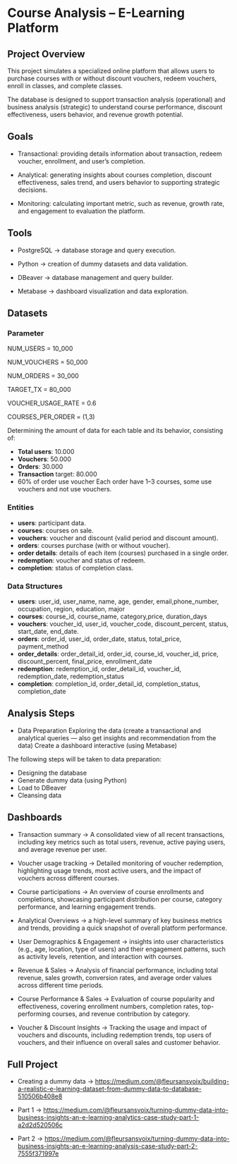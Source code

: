 # Course Analysis – E-Learning Platform

## Project Overview
This project simulates a specialized online platform that allows users to purchase courses with or without discount vouchers, redeem vouchers, enroll in classes, and complete classes.

The database is designed to support transaction analysis (operational) and business analysis (strategic) to understand course performance, discount effectiveness, users behavior, and revenue growth potential.

## Goals
- Transactional: providing details information about transaction, redeem voucher, enrollment, and user’s completion.
  
- Analytical: generating insights about courses completion, discount effectiveness, sales trend, and users behavior to supporting strategic decisions.
  
- Monitoring: calculating important metric, such as revenue, growth rate, and engagement to evaluation the platform.

## Tools
- PostgreSQL → database storage and query execution.
  
- Python → creation of dummy datasets and data validation.
  
- DBeaver → database management and query builder.
  
- Metabase → dashboard visualization and data exploration.

## Datasets
### Parameter

NUM_USERS = 10_000

NUM_VOUCHERS = 50_000

NUM_ORDERS = 30_000

TARGET_TX = 80_000

VOUCHER_USAGE_RATE = 0.6

COURSES_PER_ORDER = (1,3)

Determining the amount of data for each table and its behavior, consisting of:
- **Total users**: 10.000
- **Vouchers**: 50.000
- **Orders**: 30.000
- **Transaction** target: 80.000
- 60% of order use voucher
Each order have 1–3 courses, some use vouchers and not use vouchers.

### Entities
- **users**: participant data.
- **courses**: courses on sale.
- **vouchers**: voucher and discount (valid period and discount amount).
- **orders**: courses purchase (with or without voucher).
- **order details**: details of each item (courses) purchased in a single order.
- **redemption**: voucher and status of redeem.
- **completion**: status of completion class.

### Data Structures
- **users**: user_id, user_name, name, age, gender, email,phone_number, occupation, region, education, major
- **courses**: course_id, course_name, category,price, duration_days
- **vouchers**: voucher_id, user_id, voucher_code, discount_percent, status, start_date, end_date.
- **orders**: order_id, user_id, order_date, status, total_price, payment_method
- **order_details**: order_detail_id, order_id, course_id, voucher_id, price, discount_percent, final_price, enrollment_date
- **redemption**: redemption_id, order_detail_id, voucher_id, redemption_date, redemption_status
- **completion**: completion_id, order_detail_id, completion_status, completion_date

## Analysis Steps
- Data Preparation
Exploring the data (create a transactional and analytical queries — also get insights and recommendation from the data)
Create a dashboard interactive (using Metabase)

The following steps will be taken to data preparation:
- Designing the database
- Generate dummy data (using Python)
- Load to DBeaver
- Cleansing data


## Dashboards
- Transaction summary → A consolidated view of all recent transactions, including key metrics such as total users, revenue, active paying users, and average revenue per user.
  
- Voucher usage tracking → Detailed monitoring of voucher redemption, highlighting usage trends, most active users, and the impact of vouchers across different courses.
  
- Course participations → An overview of course enrollments and completions, showcasing participant distribution per course, category performance, and learning engagement trends.
  
- Analytical Overviews → a high-level summary of key business metrics and trends, providing a quick snapshot of overall platform performance.
  
- User Demographics & Engagement → insights into user characteristics (e.g., age, location, type of users) and their engagement patterns, such as activity levels, retention, and interaction with courses.
  
- Revenue & Sales → Analysis of financial performance, including total revenue, sales growth, conversion rates, and average order values across different time periods.
  
- Course Performance & Sales → Evaluation of course popularity and effectiveness, covering enrollment numbers, completion rates, top-performing courses, and revenue contribution by category.
  
- Voucher & Discount Insights → Tracking the usage and impact of vouchers and discounts, including redemption trends, top users of vouchers, and their influence on overall sales and customer behavior.

## Full Project
- Creating a dummy data → https://medium.com/@fleursansvoix/building-a-realistic-e-learning-dataset-from-dummy-data-to-database-510506b408e8
  
- Part 1 → https://medium.com/@fleursansvoix/turning-dummy-data-into-business-insights-an-e-learning-analytics-case-study-part-1-a2d2d520506c
  
- Part 2 → https://medium.com/@fleursansvoix/turning-dummy-data-into-business-insights-an-e-learning-analysis-case-study-part-2-7555f371997e
